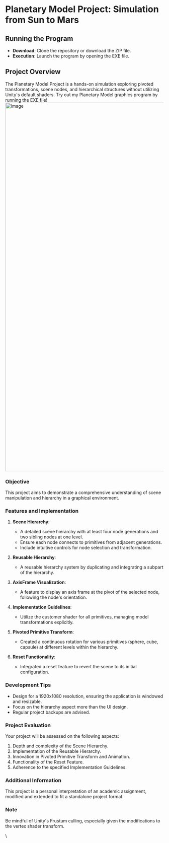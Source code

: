 # Planetary Model Project: Simulation from Sun to Mars

## Running the Program
- **Download**: Clone the repository or download the ZIP file.
- **Execution**: Launch the program by opening the EXE file.

## Project Overview
The Planetary Model Project is a hands-on simulation exploring pivoted transformations, scene nodes, and hierarchical structures without utilizing Unity's default shaders. Try out my Planetary Model graphics program by running the EXE file!
<img width="1171" alt="image" src="https://github.com/alan-lai1738/planetary_model/assets/70036749/2306f726-35ef-490e-8522-d6d3acdb7f4b">

### Objective
This project aims to demonstrate a comprehensive understanding of scene manipulation and hierarchy in a graphical environment.

### Features and Implementation
1. **Scene Hierarchy**: 
   - A detailed scene hierarchy with at least four node generations and two sibling nodes at one level.
   - Ensure each node connects to primitives from adjacent generations.
   - Include intuitive controls for node selection and transformation.

2. **Reusable Hierarchy**:
   - A reusable hierarchy system by duplicating and integrating a subpart of the hierarchy.

3. **AxisFrame Visualization**:
   - A feature to display an axis frame at the pivot of the selected node, following the node's orientation.

4. **Implementation Guidelines**:
   - Utilize the customer shader for all primitives, managing model transformations explicitly.

5. **Pivoted Primitive Transform**:
   - Created a continuous rotation for various primitives (sphere, cube, capsule) at different levels within the hierarchy.

6. **Reset Functionality**:
   - Integrated a reset feature to revert the scene to its initial configuration.

### Development Tips
- Design for a 1920x1080 resolution, ensuring the application is windowed and resizable.
- Focus on the hierarchy aspect more than the UI design.
- Regular project backups are advised.

### Project Evaluation
Your project will be assessed on the following aspects:
1. Depth and complexity of the Scene Hierarchy.
2. Implementation of the Reusable Hierarchy.
3. Innovation in Pivoted Primitive Transform and Animation.
4. Functionality of the Reset Feature.
5. Adherence to the specified Implementation Guidelines.

### Additional Information
This project is a personal interpretation of an academic assignment, modified and extended to fit a standalone project format.

### Note
Be mindful of Unity's Frustum culling, especially given the modifications to the vertex shader transform.

\
